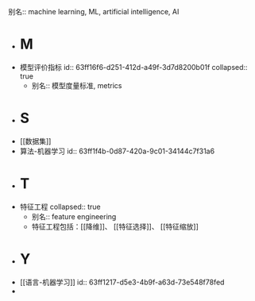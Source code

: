 别名:: machine learning, ML, artificial intelligence, AI

- # M
- 模型评价指标
  id:: 63ff16f6-d251-412d-a49f-3d7d8200b01f
  collapsed:: true
	- 别名:: 模型度量标准, metrics
- # S
- [[数据集]]
- 算法-机器学习
  id:: 63ff1f4b-0d87-420a-9c01-34144c7f31a6
- # T
- 特征工程
  collapsed:: true
	- 别名:: feature engineering
	- 特征工程包括：[[降维]]、 [[特征选择]]、 [[特征缩放]]
- # Y
- [[语言-机器学习]]
  id:: 63ff1217-d5e3-4b9f-a63d-73e548f78fed
-